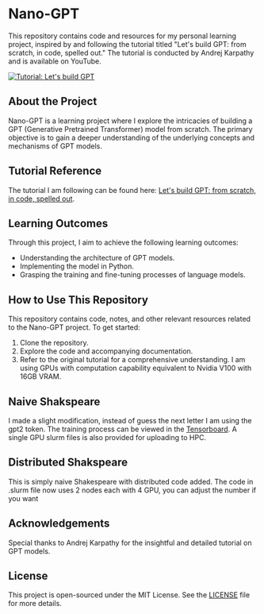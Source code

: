 # Nano-GPT

This repository contains code and resources for my personal learning project, inspired by and following the tutorial titled "Let's build GPT: from scratch, in code, spelled out." The tutorial is conducted by Andrej Karpathy and is available on YouTube.

[![Tutorial: Let's build GPT](https://img.youtube.com/vi/kCc8FmEb1nY/0.jpg)](https://www.youtube.com/watch?v=kCc8FmEb1nY&ab_channel=AndrejKarpathy)

## About the Project

Nano-GPT is a learning project where I explore the intricacies of building a GPT (Generative Pretrained Transformer) model from scratch. The primary objective is to gain a deeper understanding of the underlying concepts and mechanisms of GPT models.

## Tutorial Reference

The tutorial I am following can be found here: [Let's build GPT: from scratch, in code, spelled out](https://www.youtube.com/watch?v=kCc8FmEb1nY&ab_channel=AndrejKarpathy).

## Learning Outcomes

Through this project, I aim to achieve the following learning outcomes:

- Understanding the architecture of GPT models.
- Implementing the model in Python.
- Grasping the training and fine-tuning processes of language models.

## How to Use This Repository

This repository contains code, notes, and other relevant resources related to the Nano-GPT project. To get started:

1. Clone the repository.
2. Explore the code and accompanying documentation.
3. Refer to the original tutorial for a comprehensive understanding.
I am using GPUs with computation capability equivalent to Nvidia V100 with 16GB VRAM.

## Naive Shakspeare

I made a slight modification, instead of guess the next letter I am using the gpt2 token. The training process can be viewed in the [Tensorboard](Naive_Shakespeare/tensorboard). A single GPU slurm files is also provided for uploading to HPC.

## Distributed Shakspeare

This is simply naive Shakespeare with distributed code added. The code in .slurm file now uses 2 nodes each with 4 GPU, you can adjust the number if you want

## Acknowledgements

Special thanks to Andrej Karpathy for the insightful and detailed tutorial on GPT models.

## License

This project is open-sourced under the MIT License. See the [LICENSE](LICENSE) file for more details.
